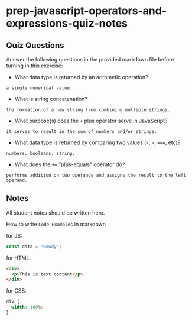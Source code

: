 # prep-javascript-operators-and-expressions-quiz-notes

## Quiz Questions

Answer the following questions in the provided markdown file before turning in this exercise:

- What data type is returned by an arithmetic operation?
```
a single numerical value.
```

- What is string concatenation?
```
the formation of a new string from combining multiple strings.
```

- What purpose(s) does the `+` plus operator serve in JavaScript?
```
it serves to result in the sum of numbers and/or strings.
```

- What data type is returned by comparing two values (`<`, `>`, `===`, etc)?
```
numbers, booleans, string.
```

- What does the `+=` "plus-equals" operator do?
```
performs addition on two operands and assigns the result to the left operand.
```

## Notes

All student notes should be written here.

How to write `Code Examples` in markdown

for JS:

```javascript
const data = 'Howdy';
```

for HTML:

```html
<div>
  <p>This is text content</p>
</div>
```

for CSS:

```css
div {
  width: 100%;
}
```
